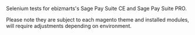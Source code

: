 Selenium tests for ebizmarts's Sage Pay Suite CE and Sage Pay Suite PRO.

Please note they are subject to each magento theme and installed modules, will require adjustments depending on environment.